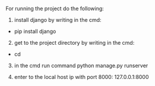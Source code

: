 For running the project do the following:

1. install django by writing in the cmd:
  * pip install django

2. get to the project directory by writing in the cmd:
  * cd <project directory>

3. in the cmd run command python manage.py runserver
 

4. enter to the local host ip with port 8000:
    127.0.0.1:8000
